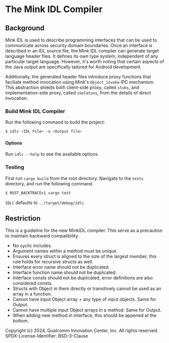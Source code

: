 

The Mink IDL Compiler
====

Background
----
Mink IDL is used to describe programming interfaces that can be used to communicate across security domain boundaries. Once an interface is described in an IDL source file, the Mink IDL compiler can generate target language header files. It defines its own type system, independent of any particular target language. However, it's worth noting that certain aspects of the Java output are specifically tailored for Android development.

Additionally, the generated header files introduce proxy functions that faciliate method invocation using Mink's `Object_invoke` IPC mechanism. This abstraction shields both client-side proxy, called `stubs`, and implementation-side proxy, called `skeletons`, from the details of direct invocation.

### Build Mink IDL Compiler
Run the following command to build the project:
```sh
$ idlc <IDL File> -o <Output file>
```

#### Options
Run `idlc --help` to see the available options.

### Testing

First run `cargo build` from the root directory.
Navigate to the `tests` directory, and run the following command.
```sh
$ RUST_BACKTRACE=1 cargo test
```
`IDLC` defaults to `../target/debug/idlc`

Restriction
----
This is a guideline for the new MinkIDL compiler. This serve as a precaution to maintain backward compatibility.

- No cyclic includes.
- Argument names within a method must be unique.
- Ensures every struct is aligned to the size of the largest member, this rule
  holds for recursive structs as well.
- Interface error name should not be duplicated.
- Interface function name should not be duplicated.
- Interface consts should not be duplicated, error definitions are also considered consts.
- Structs with Object in them directly or transitively cannot be used as an array in a function.
- Cannot have input Object array + any type of input objects. Same for Output.
- Cannot have multiple input Object arrays in a method. Same for Output.
- When adding new method in interface, this should be appened at the bottom. 

Copyright (c) 2024, Qualcomm Innovation Center, Inc. All rights reserved.
SPDX-License-Identifier: BSD-3-Clause
